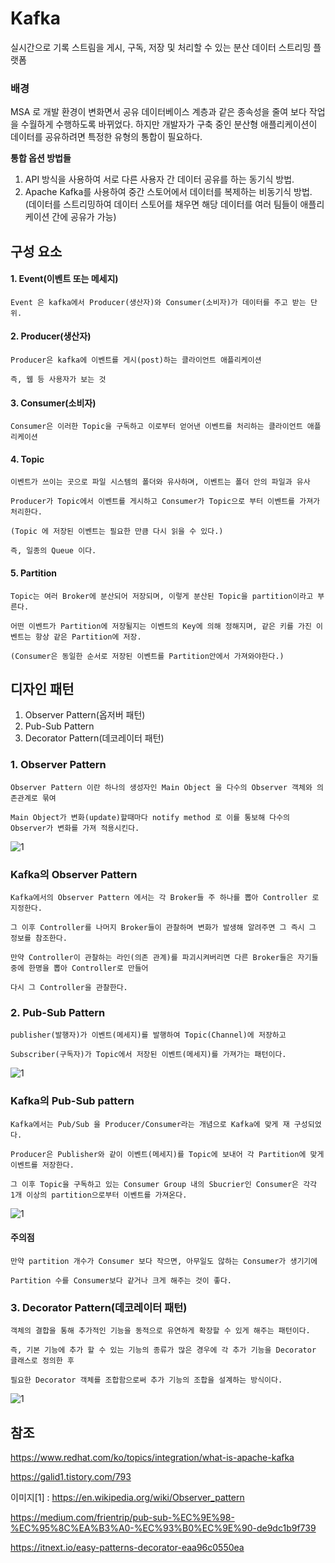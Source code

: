 # Kafka

실시간으로 기록 스트림을 게시, 구독, 저장 및 처리할 수 있는 분산 데이터 스트리밍 플랫폼

### 배경

MSA 로 개발 환경이 변화면서 공유 데이터베이스 계층과 같은 종속성을 줄여 보다 작업을 수월하게 수행하도록 바뀌었다. 하지만 개발자가 구축 중인 분산형 애플리케이션이 데이터를 공유하려면 특정한 유형의 통합이 필요하다.

**통합 옵션 방법들**
1. API 방식을 사용하여 서로 다른 사용자 간 데이터 공유를 하는 동기식 방법.
2. Apache Kafka를 사용하여 중간 스토어에서 데이터를 복제하는 비동기식 방법.
    (데이터를 스트리밍하여 데이터 스토어를 채우면 해당 데이터를 여러 팀들이 애플리케이션 간에 공유가 가능)

## 구성 요소

#### 1. Event(이벤트 또는 메세지)

    Event 은 kafka에서 Producer(생산자)와 Consumer(소비자)가 데이터를 주고 받는 단위.

#### 2. Producer(생산자)

    Producer은 kafka에 이벤트를 게시(post)하는 클라이언트 애플리케이션

    즉, 웹 등 사용자가 보는 것

#### 3. Consumer(소비자)

    Consumer은 이러한 Topic을 구독하고 이로부터 얻어낸 이벤트를 처리하는 클라이언트 애플리케이션

#### 4. Topic

    이벤트가 쓰이는 곳으로 파일 시스템의 폴더와 유사하며, 이벤트는 폴더 안의 파일과 유사

    Producer가 Topic에서 이벤트를 게시하고 Consumer가 Topic으로 부터 이벤트를 가져가 처리한다.

    (Topic 에 저장된 이벤트는 필요한 만큼 다시 읽을 수 있다.)

    즉, 일종의 Queue 이다.

#### 5. Partition

    Topic는 여러 Broker에 분산되어 저장되며, 이렇게 분산된 Topic을 partition이라고 부른다.

    어떤 이벤트가 Partition에 저장될지는 이벤트의 Key에 의해 정해지며, 같은 키를 가진 이벤트는 항상 같은 Partition에 저장.

    (Consumer은 동일한 순서로 저장된 이벤트를 Partition안에서 가져와야한다.)

## 디자인 패턴

1. Observer Pattern(옵저버 패턴)
2. Pub-Sub Pattern
3. Decorator Pattern(데코레이터 패턴)

### 1. Observer Pattern

    Observer Pattern 이란 하나의 생성자인 Main Object 을 다수의 Observer 객체와 의존관계로 묶여 
    
    Main Object가 변화(update)할때마다 notify method 로 이를 통보해 다수의 Observer가 변화를 가져 적용시킨다.
    
![1](https://user-images.githubusercontent.com/38696775/157134582-073146e6-5a71-4086-bb22-039b0c73b117.png)

### **Kafka의 Observer Pattern**
    Kafka에서의 Observer Pattern 에서는 각 Broker들 주 하나를 뽑아 Controller 로 지정한다.
    
    그 이후 Controller를 나머지 Broker들이 관찰하며 변화가 발생해 알려주면 그 즉시 그 정보를 참조한다.

    만약 Controller이 관찰하는 라인(의존 관계)를 파괴시켜버리면 다른 Broker들은 자기들 중에 한명을 뽑아 Controller로 만들어

    다시 그 Controller을 관찰한다.


### 2. Pub-Sub Pattern

    publisher(발행자)가 이벤트(메세지)를 발행하여 Topic(Channel)에 저장하고 
    
    Subscriber(구독자)가 Topic에서 저장된 이벤트(메세지)를 가져가는 패턴이다.

![1](https://user-images.githubusercontent.com/38696775/157141746-55cd809c-b6f5-4228-b02d-2530a5ff2a04.png)


### **Kafka의 Pub-Sub pattern**

    Kafka에서는 Pub/Sub 을 Producer/Consumer라는 개념으로 Kafka에 맞게 재 구성되었다.

    Producer은 Publisher와 같이 이벤트(메세지)를 Topic에 보내어 각 Partition에 맞게 이벤트를 저장한다.

    그 이후 Topic을 구독하고 있는 Consumer Group 내의 Sbucrier인 Consumer은 각각 1개 이상의 partition으로부터 이벤트를 가져온다.
    
 ![1](https://user-images.githubusercontent.com/38696775/157144578-d9001c76-4625-4289-9cec-3b07f963507f.png)

#### **주의점**
    만약 partition 개수가 Consumer 보다 작으면, 아무일도 않하는 Consumer가 생기기에

    Partition 수를 Consumer보다 같거나 크게 해주는 것이 좋다.


### 3. Decorator Pattern(데코레이터 패턴)

    객체의 결합을 통해 추가적인 기능을 동적으로 유연하게 확장할 수 있게 해주는 패턴이다.

    즉, 기본 기능에 추가 할 수 있는 기능의 종류가 많은 경우에 각 추가 기능을 Decorator 클래스로 정의한 후
    
    필요한 Decorator 객체를 조합함으로써 추가 기능의 조합을 설계하는 방식이다.
    
![1](https://user-images.githubusercontent.com/38696775/157148386-1015de0d-30eb-4b4b-9824-f3d49e727105.png)





## 참조
https://www.redhat.com/ko/topics/integration/what-is-apache-kafka

https://galid1.tistory.com/793

이미지[1] : https://en.wikipedia.org/wiki/Observer_pattern

https://medium.com/frientrip/pub-sub-%EC%9E%98-%EC%95%8C%EA%B3%A0-%EC%93%B0%EC%9E%90-de9dc1b9f739

https://itnext.io/easy-patterns-decorator-eaa96c0550ea
